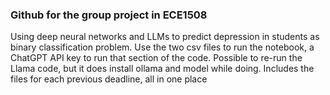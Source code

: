 ### Github for the group project in ECE1508
Using deep neural networks and LLMs to predict depression in students as binary classification problem.
Use the two csv files to run the notebook, a ChatGPT API key to run that section of the code.
Possible to re-run the Llama code, but it does install ollama and model while doing.
Includes the files for each previous deadline, all in one place
